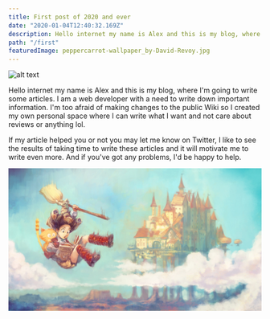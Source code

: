 ```yaml
---
title: First post of 2020 and ever
date: "2020-01-04T12:40:32.169Z"
description: Hello internet my name is Alex and this is my blog, where I'm going to write some articles
path: "/first"
featuredImage: peppercarrot-wallpaper_by-David-Revoy.jpg
---
```


![alt text](https://images.unsplash.com/photo-1483309830935-35efd1b07946?ixlib=rb-1.2.1&q=80&fm=jpg&crop=entropy&cs=tinysrgb&w=2000&fit=max&ixid=eyJhcHBfaWQiOjExNzczfQ "Logo Title Text 1")

Hello internet my name is Alex and this is my blog, where I'm going to write some articles.
I am a web developer with a need to write down important information. I'm too afraid of making changes to the public Wiki so I created my own personal space where I can write what I want and not care about reviews or anything lol.

If my article helped you or not you may let me know on Twitter, I like to see the results of taking time to write these articles and it will motivate me to write even more. And if you've got any problems, I'd be happy to help.

![alt text](peppercarrot-wallpaper_by-David-Revoy.jpg "Read tThe Flying Manual")

